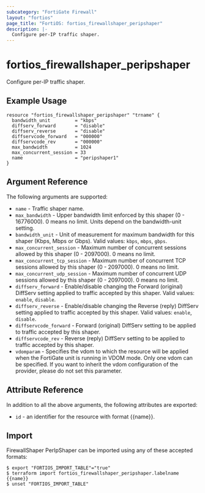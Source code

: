 ```yaml
---
subcategory: "FortiGate Firewall"
layout: "fortios"
page_title: "FortiOS: fortios_firewallshaper_peripshaper"
description: |-
  Configure per-IP traffic shaper.
---
```


# fortios_firewallshaper_peripshaper
Configure per-IP traffic shaper.

## Example Usage

```hcl
resource "fortios_firewallshaper_peripshaper" "trname" {
  bandwidth_unit         = "kbps"
  diffserv_forward       = "disable"
  diffserv_reverse       = "disable"
  diffservcode_forward   = "000000"
  diffservcode_rev       = "000000"
  max_bandwidth          = 1024
  max_concurrent_session = 33
  name                   = "peripshaper1"
}
```

## Argument Reference

The following arguments are supported:

* `name` - Traffic shaper name.
* `max_bandwidth` - Upper bandwidth limit enforced by this shaper (0 - 16776000). 0 means no limit. Units depend on the bandwidth-unit setting.
* `bandwidth_unit` - Unit of measurement for maximum bandwidth for this shaper (Kbps, Mbps or Gbps). Valid values: `kbps`, `mbps`, `gbps`.
* `max_concurrent_session` - Maximum number of concurrent sessions allowed by this shaper (0 - 2097000). 0 means no limit.
* `max_concurrent_tcp_session` - Maximum number of concurrent TCP sessions allowed by this shaper (0 - 2097000). 0 means no limit.
* `max_concurrent_udp_session` - Maximum number of concurrent UDP sessions allowed by this shaper (0 - 2097000). 0 means no limit.
* `diffserv_forward` - Enable/disable changing the Forward (original) DiffServ setting applied to traffic accepted by this shaper. Valid values: `enable`, `disable`.
* `diffserv_reverse` - Enable/disable changing the Reverse (reply) DiffServ setting applied to traffic accepted by this shaper. Valid values: `enable`, `disable`.
* `diffservcode_forward` - Forward (original) DiffServ setting to be applied to traffic accepted by this shaper.
* `diffservcode_rev` - Reverse (reply) DiffServ setting to be applied to traffic accepted by this shaper.
* `vdomparam` - Specifies the vdom to which the resource will be applied when the FortiGate unit is running in VDOM mode. Only one vdom can be specified. If you want to inherit the vdom configuration of the provider, please do not set this parameter.


## Attribute Reference

In addition to all the above arguments, the following attributes are exported:
* `id` - an identifier for the resource with format {{name}}.

## Import

FirewallShaper PerIpShaper can be imported using any of these accepted formats:
```
$ export "FORTIOS_IMPORT_TABLE"="true"
$ terraform import fortios_firewallshaper_peripshaper.labelname {{name}}
$ unset "FORTIOS_IMPORT_TABLE"
```
